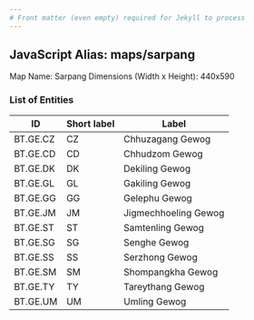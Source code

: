 ```yaml
---
# Front matter (even empty) required for Jekyll to process
---
```


## JavaScript Alias: maps/sarpang

Map Name: Sarpang
Dimensions (Width x Height): 440x590

### List of Entities

ID | Short label | Label
---|---|---|
BT.GE.CZ|CZ|Chhuzagang Gewog
BT.GE.CD|CD|Chhudzom Gewog
BT.GE.DK|DK|Dekiling Gewog
BT.GE.GL|GL|Gakiling Gewog
BT.GE.GG|GG|Gelephu Gewog
BT.GE.JM|JM|Jigmechhoeling Gewog
BT.GE.ST|ST|Samtenling Gewog
BT.GE.SG|SG|Senghe Gewog
BT.GE.SS|SS|Serzhong Gewog
BT.GE.SM|SM|Shompangkha Gewog
BT.GE.TY|TY|Tareythang Gewog
BT.GE.UM|UM|Umling Gewog